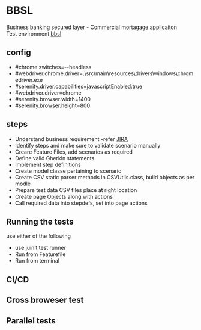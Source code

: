 # BBSL
Business banking secured  layer -
Commercial mortagage applicaiton  
Test environment [bbsl](http://bb.abviz.co.uk/accounts/login/?next=/)

## config
* #chrome.switches=--headless
* #webdriver.chrome.driver=.\\src\\main\\resources\\drivers\\windows\\chromedriver.exe
* #serenity.driver.capabilities=javascriptEnabled:true
* #webdriver.driver=chrome
* #serenity.browser.width=1400
* #serenity.browser.height=800

## steps

* Understand business requirement -refer [JIRA](http://172.24.16.176:8080/login.jsp?permissionViolation=true&os_destination=%2Fbrowse%2FIOS-1561&page_caps=&user_role=)  
* Identify steps and make sure to validate scenario manually 
* Creare Feature Files, add scenarios as required
* Define valid Gherkin statements
* Implement step definitions
* Create model classe pertaining to scenario
* Create CSV static parser methods in CSVUtils.class, build objects as per modle
* Prepare test data CSV files place at right location 
* Create page Objects along with actions 
* Call required data into stepdefs, set into page actions  

## Running the tests
use either of the following 
* use juinit test runner
* Run from Featurefile
* Run from terminal


## CI/CD

## Cross broweser test

## Parallel tests
